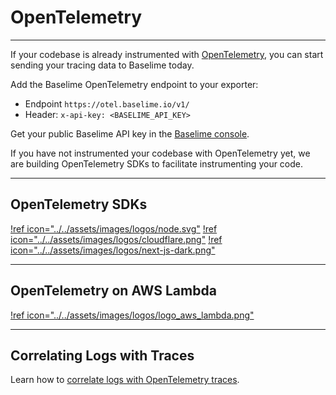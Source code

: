 # OpenTelemetry

---

If your codebase is already instrumented with [OpenTelemetry](https://opentelemetry.io/), you can start sending your tracing data to Baselime today.

Add the Baselime OpenTelemetry endpoint to your exporter:
- Endpoint `https://otel.baselime.io/v1/`
- Header: `x-api-key: <BASELIME_API_KEY>` 

Get your public Baselime API key in the [Baselime console](https://console.baselime.io).

If you have not instrumented your codebase with OpenTelemetry yet, we are building OpenTelemetry SDKs to facilitate instrumenting your code.

---

## OpenTelemetry SDKs

[!ref icon="../../assets/images/logos/node.svg"](./node.js.md)
[!ref icon="../../assets/images/logos/cloudflare.png"](./cloudflare.md)
[!ref icon="../../assets/images/logos/next-js-dark.png"](./next.js.md)

---

## OpenTelemetry on AWS Lambda
[!ref icon="../../assets/images/logos/logo_aws_lambda.png"](./aws-lambda/node.js.md)

---

## Correlating Logs with Traces

Learn how to [correlate logs with OpenTelemetry traces](./logs-correlation.md).

